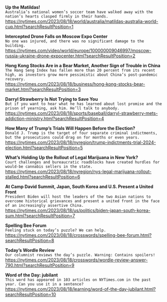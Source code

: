 **Up the Matildas!**\
`Australia’s national women’s soccer team have walked away with the nation’s hearts clasped firmly in their hands.`\
https://nytimes.com/2023/08/18/world/australia/matildas-australia-world-cup.html?searchResultPosition=1

**Intercepted Drone Falls on Moscow Expo Center**\
`No one was injured, and there was no significant damage to the building.`\
https://nytimes.com/video/world/europe/100000009046997/moscow-russia-ukraine-drone-expocenter.html?searchResultPosition=2

**Hong Kong Stocks Are in a Bear Market, Another Sign of Trouble in China**\
`The Hang Seng Index has fallen more than 20 percent from its recent high, as investors grow more pessimistic about China’s post-pandemic recovery.`\
https://nytimes.com/2023/08/18/business/hong-kong-stocks-bear-market.html?searchResultPosition=3

**Darryl Strawberry Is Not Trying to Save You**\
`But if you want to hear what he has learned about lost promise and the prison of yearning, ask him. He’ll talk to anybody.`\
https://nytimes.com/2023/08/18/sports/baseball/darryl-strawberry-mets-addiction-ministry.html?searchResultPosition=4

**How Many of Trump’s Trials Will Happen Before the Election?**\
`Donald J. Trump is the target of four separate criminal indictments, but the prosecutions could drag on for months or even years.`\
https://nytimes.com/2023/08/18/nyregion/trump-indictments-trial-2024-election.html?searchResultPosition=5

**What’s Holding Up the Rollout of Legal Marijuana in New York?**\
`Court challenges and bureaucratic roadblocks have created hurdles for would-be cannabis sellers in the state.`\
https://nytimes.com/2023/08/18/nyregion/nys-legal-marijuana-rollout-stalled.html?searchResultPosition=6

**At Camp David Summit, Japan, South Korea and U.S. Present a United Front**\
`President Biden will host the leaders of the two Asian nations to overcome historical grievances and present a united front in the face of an increasingly assertive China.`\
https://nytimes.com/2023/08/18/us/politics/biden-japan-south-korea-sum.html?searchResultPosition=7

**Spelling Bee Forum**\
`Feeling stuck on today’s puzzle? We can help.`\
https://nytimes.com/2023/08/18/crosswords/spelling-bee-forum.html?searchResultPosition=8

**Today’s Wordle Review**\
`Our columnist reviews the day’s puzzle. Warning: Contains spoilers!`\
https://nytimes.com/2023/08/18/crosswords/wordle-review-answer-790.html?searchResultPosition=9

**Word of the Day: jubilant**\
`This word has appeared in 103 articles on NYTimes.com in the past year. Can you use it in a sentence?`\
https://nytimes.com/2023/08/18/learning/word-of-the-day-jubilant.html?searchResultPosition=10

